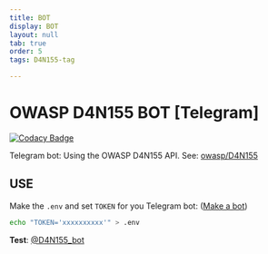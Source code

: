 ```yaml
---
title: BOT
display: BOT
layout: null
tab: true
order: 5
tags: D4N155-tag

---
```

# OWASP D4N155 BOT [Telegram]

[![Codacy Badge](https://api.codacy.com/project/badge/Grade/73da1c591b194b92b4c60c3fbc13801d)](https://app.codacy.com/manual/Jul10l1r4/D4N155_bot?utm_source=github.com&utm_medium=referral&utm_content=Jul10l1r4/D4N155_bot&utm_campaign=Badge_Grade_Dashboard)

Telegram bot: Using the OWASP D4N155 API. See: [owasp/D4N155](https://github.com/owasp/d4n155/tree/api)

## USE
Make the `.env` and set `TOKEN` for you Telegram bot: ([Make a bot](https://core.telegram.org/bots))
```bash
echo "TOKEN='xxxxxxxxxx'" > .env
```

**Test**: [@D4N155_bot](https://t.me/D4N155_bot)
